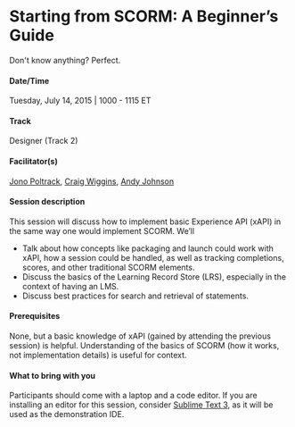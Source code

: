 # Starting from SCORM: A Beginner’s Guide

Don't know anything? Perfect. 

#### Date/Time
Tuesday, July 14, 2015 | 1000 - 1115 ET

#### Track
Designer (Track 2)

#### Facilitator(s)
[Jono Poltrack](https://www.linkedin.com/pub/jonathan-poltrack/5/872/321), [Craig Wiggins](https://www.linkedin.com/in/craigwiggins), [Andy Johnson](https://www.linkedin.com/pub/andy-johnson/36/768/50)

#### Session description
This session will discuss how to implement basic Experience API (xAPI) in the same way one would implement SCORM.  We’ll
* Talk about how concepts like packaging and launch could work with xAPI, how a session could be handled, as well as tracking completions, scores, and other traditional SCORM elements.  
* Discuss the basics of the Learning Record Store (LRS), especially in the context of having an LMS.
* Discuss best practices for search and retrieval of statements.

#### Prerequisites 
None, but a basic knowledge of xAPI (gained by attending the previous session) is helpful.  Understanding of the basics of SCORM (how it works, not implementation details) is useful for context.

#### What to bring with you
Participants should come with a laptop and a code editor.  If you are installing an editor for this session, consider [Sublime Text 3](http://www.sublimetext.com/), as it will be used as the demonstration IDE.